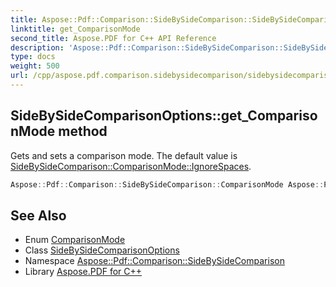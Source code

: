 ```yaml
---
title: Aspose::Pdf::Comparison::SideBySideComparison::SideBySideComparisonOptions::get_ComparisonMode method
linktitle: get_ComparisonMode
second_title: Aspose.PDF for C++ API Reference
description: 'Aspose::Pdf::Comparison::SideBySideComparison::SideBySideComparisonOptions::get_ComparisonMode method. Gets and sets a comparison mode. The default value is SideBySideComparison::ComparisonMode::IgnoreSpaces in C++.'
type: docs
weight: 500
url: /cpp/aspose.pdf.comparison.sidebysidecomparison/sidebysidecomparisonoptions/get_comparisonmode/
---
```

## SideBySideComparisonOptions::get_ComparisonMode method


Gets and sets a comparison mode. The default value is [SideBySideComparison::ComparisonMode::IgnoreSpaces](../../comparisonmode/).

```cpp
Aspose::Pdf::Comparison::SideBySideComparison::ComparisonMode Aspose::Pdf::Comparison::SideBySideComparison::SideBySideComparisonOptions::get_ComparisonMode() const
```

## See Also

* Enum [ComparisonMode](../../comparisonmode/)
* Class [SideBySideComparisonOptions](../)
* Namespace [Aspose::Pdf::Comparison::SideBySideComparison](../../)
* Library [Aspose.PDF for C++](../../../)
